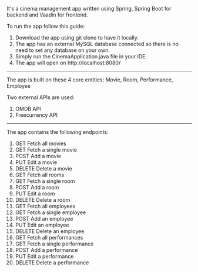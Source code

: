 It's a cinema management app written using Spring, Spring Boot for backend and Vaadin for frontend.

To run the app follow this guide:
1. Download the app using git clone to have it locally.
2. The app has an external MySQL database connected so there is no need to set any database on your own.
3. Simply run the CinemaApplication.java file in your IDE.
4. The app will open on http://localhost:8080/

-----

The app is built on these 4 core entities:
Movie, Room, Performance, Employee

Two external APIs are used:
1. OMDB API
2. Freecurrency API

-----
The app contains the following endpoints:

1. GET Fetch all movies
2. GET Fetch a single movie
3. POST Add a movie
4. PUT Edit a movie
5. DELETE Delete a movie
6. GET Fetch all rooms
7. GET Fetch a single room
8. POST Add a room
9. PUT Edit a room
10. DELETE Delete a room
11. GET Fetch all employees
12. GET Fetch a single employee
13. POST Add an employee
14. PUT Edit an employee
15. DELETE Delete an employee
16. GET Fetch all performances
17. GET Fetch a single performance
18. POST Add a performance
19. PUT Edit a performance
20. DELETE Delete a performance